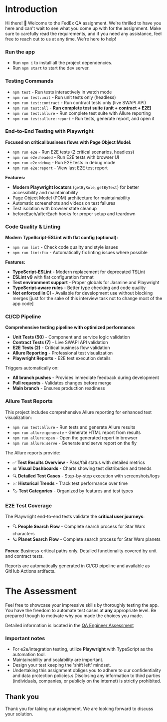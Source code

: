 # Introduction

Hi there! 👋 Welcome to the FedEx QA assignment. We're thrilled to have you here
and can't wait to see what you come up with for the assignment. Make sure to
carefully read the requirements, and if you need any assistance, feel free to
reach out to us at any time. We're here to help!

### Run the app
- Run `npm i` to install all the project dependencies.
- Run `npm start` to start the dev server.

### Testing Commands
- `npm test` - Run tests interactively in watch mode
- `npm run test:unit` - Run unit tests only (headless)
- `npm run test:contract` - Run contract tests only (live SWAPI API)
- `npm run test:all` - **Run complete test suite (unit + contract + E2E)**
- `npm run test:allure` - Run complete test suite with Allure reporting
- `npm run test:allure:report` - Run tests, generate report, and open it

### End-to-End Testing with Playwright
**Focused on critical business flows with Page Object Model:**
- `npm run e2e` - Run E2E tests (2 critical scenarios, headless)
- `npm run e2e:headed` - Run E2E tests with browser UI
- `npm run e2e:debug` - Run E2E tests in debug mode
- `npm run e2e:report` - View last E2E test report

**Features:**
- **Modern Playwright locators** (`getByRole`, `getByText`) for better accessibility and maintainability
- Page Object Model (POM) architecture for maintainability
- Automatic screenshots and videos on test failures
- Test isolation with browser state cleanup
- beforeEach/afterEach hooks for proper setup and teardown

### Code Quality & Linting
**Modern TypeScript-ESLint with flat config (optional):**
- `npm run lint` - Check code quality and style issues
- `npm run lint:fix` - Automatically fix linting issues where possible

**Features:**
- **TypeScript-ESLint** - Modern replacement for deprecated TSLint
- **ESLint v9** with flat configuration format
- **Test environment support** - Proper globals for Jasmine and Playwright
- **TypeScript-aware rules** - Better type checking and code quality
- **Not enforced in CI** - Available for development use without blocking merges [just for the sake of this interview task not to change most of the app code]

### CI/CD Pipeline
**Comprehensive testing pipeline with optimized performance:**
- **Unit Tests (50)** - Component and service logic validation
- **Contract Tests (7)** - Live SWAPI API validation  
- **E2E Tests (2)** - Critical business flow validation
- **Allure Reporting** - Professional test visualization
- **Playwright Reports** - E2E test execution details

Triggers automatically on:
- **All branch pushes** - Provides immediate feedback during development
- **Pull requests** - Validates changes before merge
- **Main branch** - Ensures production readiness

### Allure Test Reports
This project includes comprehensive Allure reporting for enhanced test visualization:

- `npm run test:allure` - Run tests and generate Allure results
- `npm run allure:generate` - Generate HTML report from results
- `npm run allure:open` - Open the generated report in browser
- `npm run allure:serve` - Generate and serve report on the fly

The Allure reports provide:
- ✅ **Test Results Overview** - Pass/fail status with detailed metrics
- 📊 **Visual Dashboards** - Charts showing test distribution and trends
- 🔍 **Detailed Test Cases** - Step-by-step execution with screenshots/logs
- 📈 **Historical Trends** - Track test performance over time
- 🏷️ **Test Categories** - Organized by features and test types

### E2E Test Coverage
The Playwright end-to-end tests validate the **critical user journeys**:
- 🔍 **People Search Flow** - Complete search process for Star Wars characters  
- 🪐 **Planet Search Flow** - Complete search process for Star Wars planets

**Focus**: Business-critical paths only. Detailed functionality covered by unit and contract tests.

Reports are automatically generated in CI/CD pipeline and available as GitHub Actions artifacts.

# The Assessment
Feel free to showcase your impressive skills by thoroughly testing the app.
You have the freedom to automate test cases at **any** appropriate level. 
Be prepared though to motivate why you made the choices you made.

Detailed information is located in the [QA Engineer Assessment](./ASSESSMENT.MD)

### Important notes
- For e2e/integration testing, utilize **Playwright** with TypeScript as the automation tool.
- Maintainability and scalability are important.
- Design your test keeping the 'shift left' mindset.
- Undertaking this assignment obliges you to adhere to our confidentiality and data protection policies.s
  Disclosing any information to third parties (individuals, companies, or publicly on the internet) is strictly prohibited.

## Thank you
Thank you for taking our assignment.
We are looking forward to discuss your solution.

